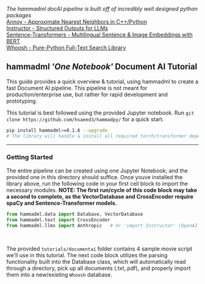 
*The hammadml docAI pipeline is built off of incredibly well designed python packages*<br>
[Annoy - Approximate Nearest Neighbors in C++/Python](https://github.com/spotify/annoy)<br>
[Instructor - Structured Outputs for LLMs](https://github.com/jxnl/instructor)<br>
[Sentence-Transformers - Multilingual Sentence & Image Embeddings with BERT](https://github.com/UKPLab/sentence-transformers)<br>
[Whoosh - Pure-Python Full-Text Search Library](https://github.com/mchaput/whoosh)<br>

## hammadml *'One Notebook'* Document AI Tutorial

This guide provides a quick overview & tutorial, using hammadml to create a fast Document AI pipeline. This pipeline is not meant for production/enterprise use, but rather for rapid development and prototyping.

This tutorial is best followed using the provided Jupyter notebook. Run ```git clone https://github.com/hsaeed3/hammadpy/``` for a quick start. 

```zsh
pip install hammadml>=0.1.6 --upgrade
# The library will handle & install all required torch/transformer dependencies on its own.
```

---

### Getting Started

The entire pipeline can be created using one Jupyter Notebook; and the provided one in this directory should suffice. Once youve installed the library above, run the following code in your first cell block to import the necessary modules. **NOTE: The first run/cycle of this code block may take a second to complete, as the VectorDatabase and CrossEncoder require spaCy and Sentence-Transformer models.**

```python
from hammadml.data import Database, VectorDatabase
from hammadml.text import CrossEncoder
from hammadml.llms import Anthropic   # Or 'import Instructor' (OpenAI wrapped with instructor)
```
<br>

The provided ```tutorials/documentai``` folder contains 4 sample movie script we'll use in this tutorial. The next code block utilizes the parsing functionality built into the Database class, which will automatically read through a directory, pick up all documents (.txt,.pdf), and properly import them into a new/existing ```Whoosh``` database.
